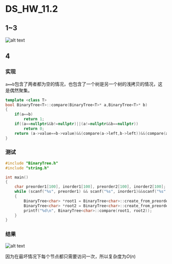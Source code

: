 # DS_HW_11.2 #
## 1~3 ##
![alt text](image-1.png)
## 4 ##
### 实现 ###
```a==b```包含了两者都为空的情况，也包含了一个树是另一个树的浅拷贝的情况，这是偶然聚集。
```cpp
template <class T>
bool BinaryTree<T>::compare(BinaryTree<T>* a,BinaryTree<T>* b)
{
    if(a==b)
        return 1;
    if((a==nullptr&&b!=nullptr)||(a!=nullptr&&b==nullptr))
        return 0;
    return (a->value==b->value)&&(compare(a->left,b->left))&&(compare(a->right,b->right));
}
```
### 测试 ###
```cpp
#include "BinaryTree.h"
#include "string.h"

int main()
{
    char preorder1[100], inorder1[100], preorder2[100], inorder2[100];
    while (scanf("%s", preorder1) && scanf("%s", inorder1)&&scanf("%s", preorder2) && scanf("%s", inorder2))
    {
        BinaryTree<char> *root1 = BinaryTree<char>::create_from_preorder_inorder(List<char>(strlen(preorder1), preorder1), List<char>(strlen(inorder1), inorder1));
        BinaryTree<char> *root2 = BinaryTree<char>::create_from_preorder_inorder(List<char>(strlen(preorder2), preorder2), List<char>(strlen(inorder2), inorder2));
        printf("%d\n", BinaryTree<char>::compare(root1, root2));
    }
}
```
### 结果 ###
![alt text](image.png)

因为在最坏情况下每个节点都只需要访问一次，所以复杂度为$O(n)$